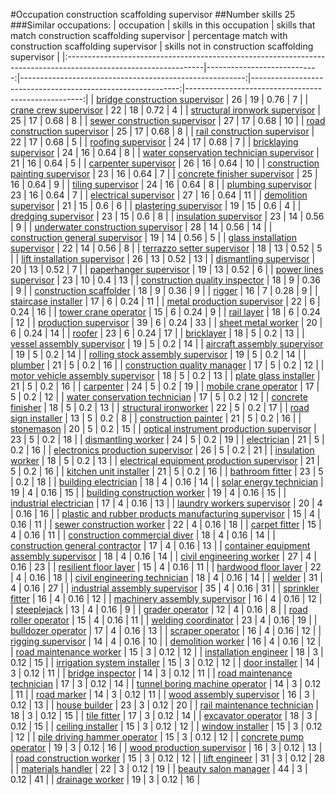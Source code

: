 #Occupation construction scaffolding supervisor
##Number skills 25
###Similar occupations:
| occupation                                                                                                      |   skills in this occupation |   skills that match construction scaffolding supervisor |   percentage match with construction scaffolding supervisor |   skills not in construction scaffolding supervisor |
|:----------------------------------------------------------------------------------------------------------------|----------------------------:|--------------------------------------------------------:|------------------------------------------------------------:|----------------------------------------------------:|
| [bridge construction supervisor](bridge_construction_supervisor.md)                                             |                          26 |                                                      19 |                                                        0.76 |                                                   7 |
| [crane crew supervisor](crane_crew_supervisor.md)                                                               |                          22 |                                                      18 |                                                        0.72 |                                                   4 |
| [structural ironwork supervisor](structural_ironwork_supervisor.md)                                             |                          25 |                                                      17 |                                                        0.68 |                                                   8 |
| [sewer construction supervisor](sewer_construction_supervisor.md)                                               |                          27 |                                                      17 |                                                        0.68 |                                                  10 |
| [road construction supervisor](road_construction_supervisor.md)                                                 |                          25 |                                                      17 |                                                        0.68 |                                                   8 |
| [rail construction supervisor](rail_construction_supervisor.md)                                                 |                          22 |                                                      17 |                                                        0.68 |                                                   5 |
| [roofing supervisor](roofing_supervisor.md)                                                                     |                          24 |                                                      17 |                                                        0.68 |                                                   7 |
| [bricklaying supervisor](bricklaying_supervisor.md)                                                             |                          24 |                                                      16 |                                                        0.64 |                                                   8 |
| [water conservation technician supervisor](water_conservation_technician_supervisor.md)                         |                          21 |                                                      16 |                                                        0.64 |                                                   5 |
| [carpenter supervisor](carpenter_supervisor.md)                                                                 |                          26 |                                                      16 |                                                        0.64 |                                                  10 |
| [construction painting supervisor](construction_painting_supervisor.md)                                         |                          23 |                                                      16 |                                                        0.64 |                                                   7 |
| [concrete finisher supervisor](concrete_finisher_supervisor.md)                                                 |                          25 |                                                      16 |                                                        0.64 |                                                   9 |
| [tiling supervisor](tiling_supervisor.md)                                                                       |                          24 |                                                      16 |                                                        0.64 |                                                   8 |
| [plumbing supervisor](plumbing_supervisor.md)                                                                   |                          23 |                                                      16 |                                                        0.64 |                                                   7 |
| [electrical supervisor](electrical_supervisor.md)                                                               |                          27 |                                                      16 |                                                        0.64 |                                                  11 |
| [demolition supervisor](demolition_supervisor.md)                                                               |                          21 |                                                      15 |                                                        0.6  |                                                   6 |
| [plastering supervisor](plastering_supervisor.md)                                                               |                          19 |                                                      15 |                                                        0.6  |                                                   4 |
| [dredging supervisor](dredging_supervisor.md)                                                                   |                          23 |                                                      15 |                                                        0.6  |                                                   8 |
| [insulation supervisor](insulation_supervisor.md)                                                               |                          23 |                                                      14 |                                                        0.56 |                                                   9 |
| [underwater construction supervisor](underwater_construction_supervisor.md)                                     |                          28 |                                                      14 |                                                        0.56 |                                                  14 |
| [construction general supervisor](construction_general_supervisor.md)                                           |                          19 |                                                      14 |                                                        0.56 |                                                   5 |
| [glass installation supervisor](glass_installation_supervisor.md)                                               |                          22 |                                                      14 |                                                        0.56 |                                                   8 |
| [terrazzo setter supervisor](terrazzo_setter_supervisor.md)                                                     |                          18 |                                                      13 |                                                        0.52 |                                                   5 |
| [lift installation supervisor](lift_installation_supervisor.md)                                                 |                          26 |                                                      13 |                                                        0.52 |                                                  13 |
| [dismantling supervisor](dismantling_supervisor.md)                                                             |                          20 |                                                      13 |                                                        0.52 |                                                   7 |
| [paperhanger supervisor](paperhanger_supervisor.md)                                                             |                          19 |                                                      13 |                                                        0.52 |                                                   6 |
| [power lines supervisor](power_lines_supervisor.md)                                                             |                          23 |                                                      10 |                                                        0.4  |                                                  13 |
| [construction quality inspector](construction_quality_inspector.md)                                             |                          18 |                                                       9 |                                                        0.36 |                                                   9 |
| [construction scaffolder](construction_scaffolder.md)                                                           |                          18 |                                                       9 |                                                        0.36 |                                                   9 |
| [rigger](rigger.md)                                                                                             |                          16 |                                                       7 |                                                        0.28 |                                                   9 |
| [staircase installer](staircase_installer.md)                                                                   |                          17 |                                                       6 |                                                        0.24 |                                                  11 |
| [metal production supervisor](metal_production_supervisor.md)                                                   |                          22 |                                                       6 |                                                        0.24 |                                                  16 |
| [tower crane operator](tower_crane_operator.md)                                                                 |                          15 |                                                       6 |                                                        0.24 |                                                   9 |
| [rail layer](rail_layer.md)                                                                                     |                          18 |                                                       6 |                                                        0.24 |                                                  12 |
| [production supervisor](production_supervisor.md)                                                               |                          39 |                                                       6 |                                                        0.24 |                                                  33 |
| [sheet metal worker](sheet_metal_worker.md)                                                                     |                          20 |                                                       6 |                                                        0.24 |                                                  14 |
| [roofer](roofer.md)                                                                                             |                          23 |                                                       6 |                                                        0.24 |                                                  17 |
| [bricklayer](bricklayer.md)                                                                                     |                          18 |                                                       5 |                                                        0.2  |                                                  13 |
| [vessel assembly supervisor](vessel_assembly_supervisor.md)                                                     |                          19 |                                                       5 |                                                        0.2  |                                                  14 |
| [aircraft assembly supervisor](aircraft_assembly_supervisor.md)                                                 |                          19 |                                                       5 |                                                        0.2  |                                                  14 |
| [rolling stock assembly supervisor](rolling_stock_assembly_supervisor.md)                                       |                          19 |                                                       5 |                                                        0.2  |                                                  14 |
| [plumber](plumber.md)                                                                                           |                          21 |                                                       5 |                                                        0.2  |                                                  16 |
| [construction quality manager](construction_quality_manager.md)                                                 |                          17 |                                                       5 |                                                        0.2  |                                                  12 |
| [motor vehicle assembly supervisor](motor_vehicle_assembly_supervisor.md)                                       |                          18 |                                                       5 |                                                        0.2  |                                                  13 |
| [plate glass installer](plate_glass_installer.md)                                                               |                          21 |                                                       5 |                                                        0.2  |                                                  16 |
| [carpenter](carpenter.md)                                                                                       |                          24 |                                                       5 |                                                        0.2  |                                                  19 |
| [mobile crane operator](mobile_crane_operator.md)                                                               |                          17 |                                                       5 |                                                        0.2  |                                                  12 |
| [water conservation technician](water_conservation_technician.md)                                               |                          17 |                                                       5 |                                                        0.2  |                                                  12 |
| [concrete finisher](concrete_finisher.md)                                                                       |                          18 |                                                       5 |                                                        0.2  |                                                  13 |
| [structural ironworker](structural_ironworker.md)                                                               |                          22 |                                                       5 |                                                        0.2  |                                                  17 |
| [road sign installer](road_sign_installer.md)                                                                   |                          13 |                                                       5 |                                                        0.2  |                                                   8 |
| [construction painter](construction_painter.md)                                                                 |                          21 |                                                       5 |                                                        0.2  |                                                  16 |
| [stonemason](stonemason.md)                                                                                     |                          20 |                                                       5 |                                                        0.2  |                                                  15 |
| [optical instrument production supervisor](optical_instrument_production_supervisor.md)                         |                          23 |                                                       5 |                                                        0.2  |                                                  18 |
| [dismantling worker](dismantling_worker.md)                                                                     |                          24 |                                                       5 |                                                        0.2  |                                                  19 |
| [electrician](electrician.md)                                                                                   |                          21 |                                                       5 |                                                        0.2  |                                                  16 |
| [electronics production supervisor](electronics_production_supervisor.md)                                       |                          26 |                                                       5 |                                                        0.2  |                                                  21 |
| [insulation worker](insulation_worker.md)                                                                       |                          18 |                                                       5 |                                                        0.2  |                                                  13 |
| [electrical equipment production supervisor](electrical_equipment_production_supervisor.md)                     |                          21 |                                                       5 |                                                        0.2  |                                                  16 |
| [kitchen unit installer](kitchen_unit_installer.md)                                                             |                          21 |                                                       5 |                                                        0.2  |                                                  16 |
| [bathroom fitter](bathroom_fitter.md)                                                                           |                          23 |                                                       5 |                                                        0.2  |                                                  18 |
| [building electrician](building_electrician.md)                                                                 |                          18 |                                                       4 |                                                        0.16 |                                                  14 |
| [solar energy technician](solar_energy_technician.md)                                                           |                          19 |                                                       4 |                                                        0.16 |                                                  15 |
| [building construction worker](building_construction_worker.md)                                                 |                          19 |                                                       4 |                                                        0.16 |                                                  15 |
| [industrial electrician](industrial_electrician.md)                                                             |                          17 |                                                       4 |                                                        0.16 |                                                  13 |
| [laundry workers supervisor](laundry_workers_supervisor.md)                                                     |                          20 |                                                       4 |                                                        0.16 |                                                  16 |
| [plastic and rubber products manufacturing supervisor](plastic_and_rubber_products_manufacturing_supervisor.md) |                          15 |                                                       4 |                                                        0.16 |                                                  11 |
| [sewer construction worker](sewer_construction_worker.md)                                                       |                          22 |                                                       4 |                                                        0.16 |                                                  18 |
| [carpet fitter](carpet_fitter.md)                                                                               |                          15 |                                                       4 |                                                        0.16 |                                                  11 |
| [construction commercial diver](construction_commercial_diver.md)                                               |                          18 |                                                       4 |                                                        0.16 |                                                  14 |
| [construction general contractor](construction_general_contractor.md)                                           |                          17 |                                                       4 |                                                        0.16 |                                                  13 |
| [container equipment assembly supervisor](container_equipment_assembly_supervisor.md)                           |                          18 |                                                       4 |                                                        0.16 |                                                  14 |
| [civil engineering worker](civil_engineering_worker.md)                                                         |                          27 |                                                       4 |                                                        0.16 |                                                  23 |
| [resilient floor layer](resilient_floor_layer.md)                                                               |                          15 |                                                       4 |                                                        0.16 |                                                  11 |
| [hardwood floor layer](hardwood_floor_layer.md)                                                                 |                          22 |                                                       4 |                                                        0.16 |                                                  18 |
| [civil engineering technician](civil_engineering_technician.md)                                                 |                          18 |                                                       4 |                                                        0.16 |                                                  14 |
| [welder](welder.md)                                                                                             |                          31 |                                                       4 |                                                        0.16 |                                                  27 |
| [industrial assembly supervisor](industrial_assembly_supervisor.md)                                             |                          35 |                                                       4 |                                                        0.16 |                                                  31 |
| [sprinkler fitter](sprinkler_fitter.md)                                                                         |                          16 |                                                       4 |                                                        0.16 |                                                  12 |
| [machinery assembly supervisor](machinery_assembly_supervisor.md)                                               |                          16 |                                                       4 |                                                        0.16 |                                                  12 |
| [steeplejack](steeplejack.md)                                                                                   |                          13 |                                                       4 |                                                        0.16 |                                                   9 |
| [grader operator](grader_operator.md)                                                                           |                          12 |                                                       4 |                                                        0.16 |                                                   8 |
| [road roller operator](road_roller_operator.md)                                                                 |                          15 |                                                       4 |                                                        0.16 |                                                  11 |
| [welding coordinator](welding_coordinator.md)                                                                   |                          23 |                                                       4 |                                                        0.16 |                                                  19 |
| [bulldozer operator](bulldozer_operator.md)                                                                     |                          17 |                                                       4 |                                                        0.16 |                                                  13 |
| [scraper operator](scraper_operator.md)                                                                         |                          16 |                                                       4 |                                                        0.16 |                                                  12 |
| [rigging supervisor](rigging_supervisor.md)                                                                     |                          14 |                                                       4 |                                                        0.16 |                                                  10 |
| [demolition worker](demolition_worker.md)                                                                       |                          16 |                                                       4 |                                                        0.16 |                                                  12 |
| [road maintenance worker](road_maintenance_worker.md)                                                           |                          15 |                                                       3 |                                                        0.12 |                                                  12 |
| [installation engineer](installation_engineer.md)                                                               |                          18 |                                                       3 |                                                        0.12 |                                                  15 |
| [irrigation system installer](irrigation_system_installer.md)                                                   |                          15 |                                                       3 |                                                        0.12 |                                                  12 |
| [door installer](door_installer.md)                                                                             |                          14 |                                                       3 |                                                        0.12 |                                                  11 |
| [bridge inspector](bridge_inspector.md)                                                                         |                          14 |                                                       3 |                                                        0.12 |                                                  11 |
| [road maintenance technician](road_maintenance_technician.md)                                                   |                          17 |                                                       3 |                                                        0.12 |                                                  14 |
| [tunnel boring machine operator](tunnel_boring_machine_operator.md)                                             |                          14 |                                                       3 |                                                        0.12 |                                                  11 |
| [road marker](road_marker.md)                                                                                   |                          14 |                                                       3 |                                                        0.12 |                                                  11 |
| [wood assembly supervisor](wood_assembly_supervisor.md)                                                         |                          16 |                                                       3 |                                                        0.12 |                                                  13 |
| [house builder](house_builder.md)                                                                               |                          23 |                                                       3 |                                                        0.12 |                                                  20 |
| [rail maintenance technician](rail_maintenance_technician.md)                                                   |                          18 |                                                       3 |                                                        0.12 |                                                  15 |
| [tile fitter](tile_fitter.md)                                                                                   |                          17 |                                                       3 |                                                        0.12 |                                                  14 |
| [excavator operator](excavator_operator.md)                                                                     |                          18 |                                                       3 |                                                        0.12 |                                                  15 |
| [ceiling installer](ceiling_installer.md)                                                                       |                          15 |                                                       3 |                                                        0.12 |                                                  12 |
| [window installer](window_installer.md)                                                                         |                          15 |                                                       3 |                                                        0.12 |                                                  12 |
| [pile driving hammer operator](pile_driving_hammer_operator.md)                                                 |                          15 |                                                       3 |                                                        0.12 |                                                  12 |
| [concrete pump operator](concrete_pump_operator.md)                                                             |                          19 |                                                       3 |                                                        0.12 |                                                  16 |
| [wood production supervisor](wood_production_supervisor.md)                                                     |                          16 |                                                       3 |                                                        0.12 |                                                  13 |
| [road construction worker](road_construction_worker.md)                                                         |                          15 |                                                       3 |                                                        0.12 |                                                  12 |
| [lift engineer](lift_engineer.md)                                                                               |                          31 |                                                       3 |                                                        0.12 |                                                  28 |
| [materials handler](materials_handler.md)                                                                       |                          22 |                                                       3 |                                                        0.12 |                                                  19 |
| [beauty salon manager](beauty_salon_manager.md)                                                                 |                          44 |                                                       3 |                                                        0.12 |                                                  41 |
| [drainage worker](drainage_worker.md)                                                                           |                          19 |                                                       3 |                                                        0.12 |                                                  16 |
